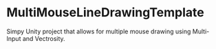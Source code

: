 # MultiMouseLineDrawingTemplate
Simpy Unity project that allows for multiple mouse drawing using Multi-Input and Vectrosity.
